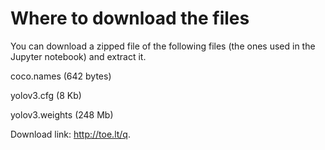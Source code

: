 # Where to download the files

You can download a zipped file of the following files (the ones used in the Jupyter notebook) and extract it.

coco.names (642 bytes)

yolov3.cfg (8 Kb)

yolov3.weights (248 Mb)


Download link: http://toe.lt/q.